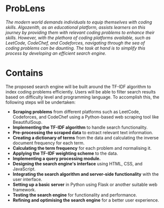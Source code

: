 # ProbLens

*The modern world demands individuals to equip themselves with coding skills. Algozenith, as an educational platform, assists learners on this journey by providing them with relevant coding problems to enhance their skills. However, with the plethora of coding platforms available, such as LeetCode, CodeChef, and Codeforces, navigating through the sea of coding problems can be daunting. The task at hand is to simplify this process by developing an efficient search engine.*

# Contains

The proposed search engine will be built around the TF-IDF algorithm to index coding problems efficiently. Users will be able to filter search results based on difficulty level and programming language. To accomplish this, the following steps will be undertaken:

- **Scraping problems** from different platforms such as LeetCode, Codeforces, and CodeChef using a Python-based web scraping tool like BeautifulSoup.
- **Implementing the TF-IDF algorithm** to handle search functionality.
- **Pre-processing the scraped data** to extract relevant text information.
- **Creating a dictionary of terms** from the data and calculating the inverse document frequency for each term.
- **Calculating the term frequency** for each problem and normalising it.
- **Applying the TF-IDF weighting scheme** to the data.
- **Implementing a query processing module.**
- **Designing the search engine's interface** using HTML, CSS, and JavaScript.
- **Integrating the search algorithm and server-side functionality** with the user interface.
- **Setting up a basic server** in Python using Flask or another suitable web framework.
- **Testing the search engine** for functionality and performance.
- **Refining and optimising the search engine** for a better user experience.